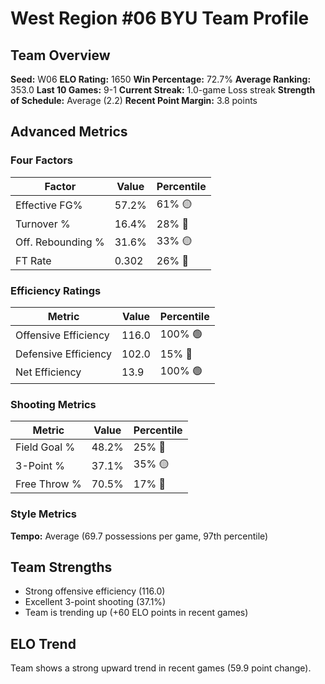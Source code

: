 # West Region #06 BYU Team Profile
## Team Overview
**Seed:** W06
**ELO Rating:** 1650
**Win Percentage:** 72.7%
**Average Ranking:** 353.0
**Last 10 Games:** 9-1
**Current Streak:** 1.0-game Loss streak
**Strength of Schedule:** Average (2.2)
**Recent Point Margin:** 3.8 points

## Advanced Metrics
### Four Factors
| Factor | Value | Percentile |
|--------|-------|------------|
| Effective FG% | 57.2% | 61% 🟡 |
| Turnover % | 16.4% | 28% 🔴 |
| Off. Rebounding % | 31.6% | 33% 🟡 |
| FT Rate | 0.302 | 26% 🔴 |

### Efficiency Ratings
| Metric | Value | Percentile |
|--------|-------|------------|
| Offensive Efficiency | 116.0 | 100% 🟢 |
| Defensive Efficiency | 102.0 | 15% 🔴 |
| Net Efficiency | 13.9 | 100% 🟢 |

### Shooting Metrics
| Metric | Value | Percentile |
|--------|-------|------------|
| Field Goal % | 48.2% | 25% 🔴 |
| 3-Point % | 37.1% | 35% 🟡 |
| Free Throw % | 70.5% | 17% 🔴 |

### Style Metrics
**Tempo:** Average (69.7 possessions per game, 97th percentile)

## Team Strengths
* Strong offensive efficiency (116.0)
* Excellent 3-point shooting (37.1%)
* Team is trending up (+60 ELO points in recent games)

## ELO Trend
Team shows a strong upward trend in recent games (59.9 point change).

